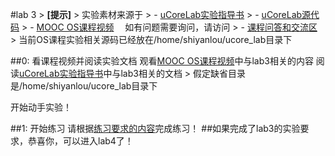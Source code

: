 #lab 3 
&gt; **[提示]**
&gt; 实验素材来源于
&gt;  - [uCoreLab实验指导书](http://objectkuan.gitbooks.io/ucore-docs/content/)
&gt;  - [uCoreLab源代码](https://github.com/chyyuu/ucore_lab)
&gt;  - [MOOC OS课程视频](http://www.xuetangx.com/courses/TsinghuaX/30240243X/2015_T1/)　
如有问题需要询问，请访问
&gt; - [课程问答和交流区](https://piazza.com/tsinghua.edu.cn/spring2015/30240243x/home)
&gt; 当前OS课程实验相关源码已经放在/home/shiyanlou/ucore_lab目录下

##0: 看课程视频并阅读实验文档
观看[MOOC OS课程视频](http://www.xuetangx.com/courses/TsinghuaX/30240243X/2015_T1/)中与lab3相关的内容
阅读[uCoreLab实验指导书](http://objectkuan.gitbooks.io/ucore-docs/content/)中与lab3相关的文档
&gt; 假定缺省目录是/home/shiyanlou/ucore_lab目录下

开始动手实验！

##1: 开始练习
请根据[练习要求的内容](http://objectkuan.gitbooks.io/ucore-docs/content/lab3/lab3_2_1_exercises.html)完成练习！
##如果完成了lab3的实验要求，恭喜你，可以进入lab4了！
